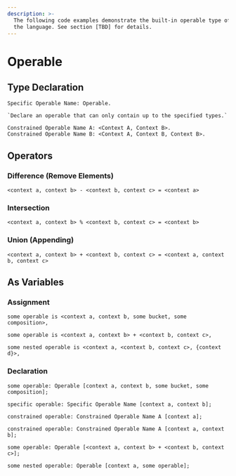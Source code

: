 ```yaml
---
description: >-
  The following code examples demonstrate the built-in operable type offered by
  the language. See section [TBD] for details.
---
```


# Operable

## Type Declaration

```
Specific Operable Name: Operable.
```

```
`Declare an operable that can only contain up to the specified types.`

Constrained Operable Name A: <Context A, Context B>.
Constrained Operable Name B: <Context A, Context B, Context B>.
```

## Operators

### Difference (Remove Elements)

```
<context a, context b> - <context b, context c> = <context a>
```

### Intersection

```
<context a, context b> % <context b, context c> = <context b>
```

### Union (Appending)

```
<context a, context b> + <context b, context c> = <context a, context b, context c>
```

## As Variables

### Assignment

```
some operable is <context a, context b, some bucket, some composition>,
```

```
some operable is <context a, context b> + <context b, context c>,
```

```
some nested operable is <context a, <context b, context c>, {context d}>,
```

### Declaration

```
some operable: Operable [context a, context b, some bucket, some composition];
```

```
specific operable: Specific Operable Name [context a, context b];
```

```
constrained operable: Constrained Operable Name A [context a];
```

```
constrained operable: Constrained Operable Name A [context a, context b];
```

```
some operable: Operable [<context a, context b> + <context b, context c>];
```

```
some nested operable: Operable [context a, some operable];
```
